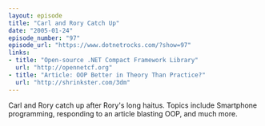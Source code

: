 ```yaml
---
layout: episode
title: "Carl and Rory Catch Up"
date: "2005-01-24"
episode_number: "97"
episode_url: "https://www.dotnetrocks.com/?show=97"
links:
- title: "Open-source .NET Compact Framework Library"
  url: "http://opennetcf.org"
- title: "Article: OOP Better in Theory Than Practice?"
  url: "http://shrinkster.com/3dm"
---
```


Carl and Rory catch up after Rory's long haitus. Topics include Smartphone programming, responding to an article blasting OOP, and much more.
